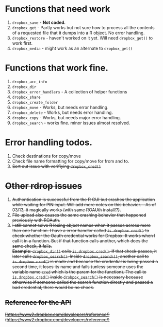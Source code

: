 #  Functions that need work
1. `dropbox_save` - **Not coded.**
2. `dropbox_get` - Partly works but not sure how to process all the contents of a requested file that it dumps into a R object. No error handling.
3. `dropbox_restore` - haven't worked on it yet. Will need `dropbox_get()` to work first.
4. `dropbox_media` - might work as an alternate to `dropbox_get()`


# Functions that work fine.

1. `dropbox_acc_info`
2. `dropbox_dir`
3. `dropbox_error_handlers` - A collection of helper functions                 
4. `dropbox_share`  
5. `dropbox_create_folder`  
6. `dropbox_move` - Works, but needs error handling.
7. `dropbox_delete` - Works, but needs error handling.
8. `dropbox_copy` - Works, but needs major error handling.
9. `dropbox_search` - works fine. minor issues almost resolved.           

# Error handling todos.
1. Check destinations for copy/move
2. Check file name formatting for copy/move for from and to.
3. <strike> Sort out issue with verifiying `dropbox_cred()`

# Other rdrop issues
1. <strike>Authentication is successful from the R GUI but crashes the application while waiting for PIN input. Will add more notes on this behavior.</strike> - As of 03/13, it magically works (with same ROAUth install!?).<br>
2. File upload also causes the same crashing behavior that happened previously with ROAuth. <br>
3. I still cannot solve R losing object names when it passes across more than one function. I have a error handler called `is.dropbox.cred()` to check whether the Oauth credential works for Dropbox. It works when I call it in a function. But if that function calls another, which does the same check, it fails.<br>
**Example**: `dropbox_dir()` calls `is.dropbox.cred()`. If that check passes, it later calls `dropbox_search()`. Inside `dropbox_search()`, another call to `is.dropbox.cred()` is made and because the credential is being passed a second time, it loses its name and fails (unless someone uses the variable name `cred` which is the param for the function). 
The call to `is.dropbox.cred()` inside `drobpox_search()` is necessary because otherwise if someone called the search function directly and passed a bad credential, there would be no check.

## Reference for the API
[https://www2.dropbox.com/developers/reference/](https://www2.dropbox.com/developers/reference/)